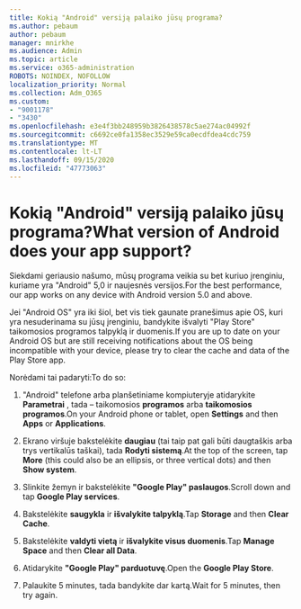 ```yaml
---
title: Kokią "Android" versiją palaiko jūsų programa?
ms.author: pebaum
author: pebaum
manager: mnirkhe
ms.audience: Admin
ms.topic: article
ms.service: o365-administration
ROBOTS: NOINDEX, NOFOLLOW
localization_priority: Normal
ms.collection: Adm_O365
ms.custom:
- "9001178"
- "3430"
ms.openlocfilehash: e3e4f3bb248959b3826438578c5ae274ac04992f
ms.sourcegitcommit: c6692ce0fa1358ec3529e59ca0ecdfdea4cdc759
ms.translationtype: MT
ms.contentlocale: lt-LT
ms.lasthandoff: 09/15/2020
ms.locfileid: "47773063"
---
```

# <a name="what-version-of-android-does-your-app-support"></a><span data-ttu-id="13935-102">Kokią "Android" versiją palaiko jūsų programa?</span><span class="sxs-lookup"><span data-stu-id="13935-102">What version of Android does your app support?</span></span>

<span data-ttu-id="13935-103">Siekdami geriausio našumo, mūsų programa veikia su bet kuriuo įrenginiu, kuriame yra "Android" 5,0 ir naujesnės versijos.</span><span class="sxs-lookup"><span data-stu-id="13935-103">For the best performance, our app works on any device with Android version 5.0 and above.</span></span>

<span data-ttu-id="13935-104">Jei "Android OS" yra iki šiol, bet vis tiek gaunate pranešimus apie OS, kuri yra nesuderinama su jūsų įrenginiu, bandykite išvalyti "Play Store" taikomosios programos talpyklą ir duomenis.</span><span class="sxs-lookup"><span data-stu-id="13935-104">If you are up to date on your Android OS but are still receiving notifications about the OS being incompatible with your device, please try to clear the cache and data of the Play Store app.</span></span>

<span data-ttu-id="13935-105">Norėdami tai padaryti:</span><span class="sxs-lookup"><span data-stu-id="13935-105">To do so:</span></span> 

1. <span data-ttu-id="13935-106">"Android" telefone arba planšetiniame kompiuteryje atidarykite **Parametrai** , tada – taikomosios **programos** arba **taikomosios programos**.</span><span class="sxs-lookup"><span data-stu-id="13935-106">On your Android phone or tablet, open **Settings** and then **Apps** or **Applications**.</span></span>

2. <span data-ttu-id="13935-107">Ekrano viršuje bakstelėkite **daugiau** (tai taip pat gali būti daugtaškis arba trys vertikalūs taškai), tada **Rodyti sistemą**.</span><span class="sxs-lookup"><span data-stu-id="13935-107">At the top of the screen, tap **More** (this could also be an ellipsis, or three vertical dots) and then **Show system**.</span></span> 

3. <span data-ttu-id="13935-108">Slinkite žemyn ir bakstelėkite **"Google Play" paslaugos**.</span><span class="sxs-lookup"><span data-stu-id="13935-108">Scroll down and tap **Google Play services**.</span></span> 

4. <span data-ttu-id="13935-109">Bakstelėkite **saugykla** ir **išvalykite talpyklą**.</span><span class="sxs-lookup"><span data-stu-id="13935-109">Tap **Storage** and then **Clear Cache**.</span></span> 

5. <span data-ttu-id="13935-110">Bakstelėkite **valdyti vietą** ir **išvalykite visus duomenis**.</span><span class="sxs-lookup"><span data-stu-id="13935-110">Tap **Manage Space** and then **Clear all Data**.</span></span> 

6. <span data-ttu-id="13935-111">Atidarykite **"Google Play" parduotuvę**.</span><span class="sxs-lookup"><span data-stu-id="13935-111">Open the **Google Play Store**.</span></span> 

7. <span data-ttu-id="13935-112">Palaukite 5 minutes, tada bandykite dar kartą.</span><span class="sxs-lookup"><span data-stu-id="13935-112">Wait for 5 minutes, then try again.</span></span> 